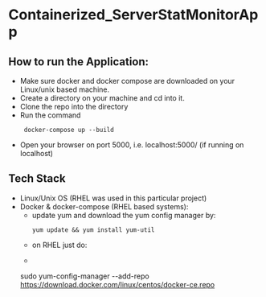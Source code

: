# Containerized_ServerStatMonitorApp

## How to run the Application:
 - Make sure docker and docker compose are downloaded on your Linux/unix based machine.
 - Create a directory on your machine and cd into it.
 - Clone the repo into the directory
 - Run the command
   ```shell
    docker-compose up --build
   ```
 - Open your browser on port 5000, i.e. localhost:5000/ (if running on localhost)

 ## Tech Stack
 - Linux/Unix OS (RHEL was used in this particular project)
 - Docker & docker-compose (RHEL based systems):
   - update yum and download the yum config manager by:
     ```shell
     yum update && yum install yum-util
      ```
   - on RHEL just do:
   -  ```shell
     sudo yum-config-manager --add-repo https://download.docker.com/linux/centos/docker-ce.repo
      ```
   
